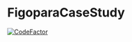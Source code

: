 # FigoparaCaseStudy

[![CodeFactor](https://www.codefactor.io/repository/github/can-acar/figoparacasestudy/badge)](https://www.codefactor.io/repository/github/can-acar/figoparacasestudy)
